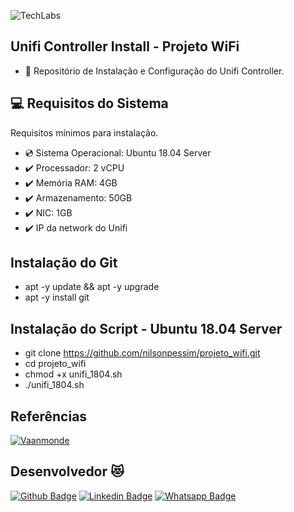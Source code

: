 ![TechLabs](https://techlabs.net.br/wp-content/uploads/2021/09/logo_blog.png)

## Unifi Controller Install - Projeto WiFi
* :star_struck: Repositório de Instalação e Configuração do Unifi Controller.
 
## :computer: Requisitos do Sistema
Requisitos mínimos para instalação.
 
* :cd: Sistema Operacional: Ubuntu 18.04 Server
* :heavy_check_mark: Processador: 2 vCPU
* :heavy_check_mark: Memória RAM: 4GB
* :heavy_check_mark: Armazenamento: 50GB
* :heavy_check_mark: NIC: 1GB
* :heavy_check_mark: IP da network do Unifi

## Instalação do Git
*   apt -y update && apt -y upgrade
*   apt -y install git

## Instalação do Script - Ubuntu 18.04 Server
*   git clone https://github.com/nilsonpessim/projeto_wifi.git
*   cd projeto_wifi 
*   chmod +x unifi_1804.sh
*   ./unifi_1804.sh

## Referências
[![Vaanmonde](https://avatars.githubusercontent.com/u/21218780?s=48)](https://github.com/vaamonde/ubiquiti-unifi)

## Desenvolvedor :heart_eyes_cat:
[![Github Badge](https://img.shields.io/badge/-Github-000?style=flat-square&logo=Github&logoColor=white&link=https://github.com/nilsonpessim)](https://github.com/nilsonpessim)
[![Linkedin Badge](https://img.shields.io/badge/-LinkedIn-blue?style=flat-square&logo=Linkedin&logoColor=white&link=https://br.linkedin.com/in/nilsonpessim)](https://br.linkedin.com/in/nilsonpessim)
[![Whatsapp Badge](https://img.shields.io/badge/-Whatsapp-4CA143?style=flat-square&labelColor=4CA143&logo=whatsapp&logoColor=white&link=https://api.whatsapp.com/send?phone=5537999351046)](https://api.whatsapp.com/send?phone=5537999351046)
